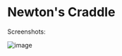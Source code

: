 # Newton's Craddle

Screenshots:

![image](https://user-images.githubusercontent.com/17800800/159891200-451617a8-bb36-45e5-8822-454433311386.png)

